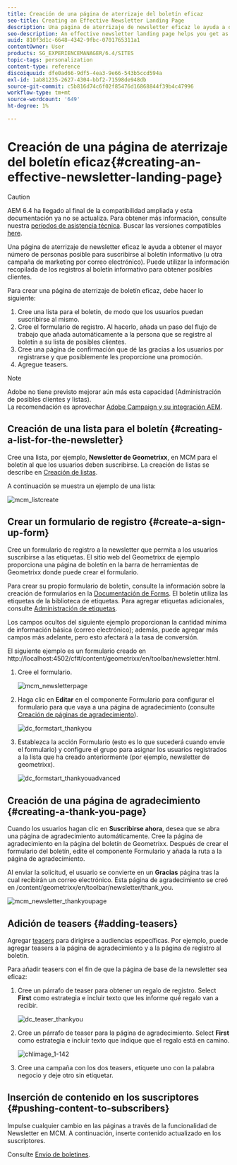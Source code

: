 ```yaml
---
title: Creación de una página de aterrizaje del boletín eficaz
seo-title: Creating an Effective Newsletter Landing Page
description: Una página de aterrizaje de newsletter eficaz le ayuda a obtener el mayor número de personas posible para suscribirse al boletín informativo (u otra campaña de marketing por correo electrónico). Puede utilizar la información recopilada de los registros al boletín informativo para obtener posibles clientes.
seo-description: An effective newsletter landing page helps you get as many people as possible to sign up for your newsletter (or other email marketing campaign). You can use the information you gather from your newsletter sign ups to get leads.
uuid: 810f3d1c-6648-4342-9fbc-0701765311a1
contentOwner: User
products: SG_EXPERIENCEMANAGER/6.4/SITES
topic-tags: personalization
content-type: reference
discoiquuid: dfe0ad66-9df5-4ea3-9e66-543b5ccd594a
exl-id: 1ab81235-2627-4304-bbf2-71598de948db
source-git-commit: c5b816d74c6f02f85476d16868844f39b4c47996
workflow-type: tm+mt
source-wordcount: '649'
ht-degree: 1%

---
```


# Creación de una página de aterrizaje del boletín eficaz{#creating-an-effective-newsletter-landing-page}

>[!CAUTION]
>
>AEM 6.4 ha llegado al final de la compatibilidad ampliada y esta documentación ya no se actualiza. Para obtener más información, consulte nuestra [períodos de asistencia técnica](https://helpx.adobe.com/es/support/programs/eol-matrix.html). Buscar las versiones compatibles [here](https://experienceleague.adobe.com/docs/).

Una página de aterrizaje de newsletter eficaz le ayuda a obtener el mayor número de personas posible para suscribirse al boletín informativo (u otra campaña de marketing por correo electrónico). Puede utilizar la información recopilada de los registros al boletín informativo para obtener posibles clientes.

Para crear una página de aterrizaje de boletín eficaz, debe hacer lo siguiente:

1. Cree una lista para el boletín, de modo que los usuarios puedan suscribirse al mismo.
1. Cree el formulario de registro. Al hacerlo, añada un paso del flujo de trabajo que añada automáticamente a la persona que se registre al boletín a su lista de posibles clientes.
1. Cree una página de confirmación que dé las gracias a los usuarios por registrarse y que posiblemente les proporcione una promoción.
1. Agregue teasers.

>[!NOTE]
>
>Adobe no tiene previsto mejorar aún más esta capacidad (Administración de posibles clientes y listas).\
>La recomendación es aprovechar [Adobe Campaign y su integración AEM](/help/sites-administering/campaign.md).

## Creación de una lista para el boletín {#creating-a-list-for-the-newsletter}

Cree una lista, por ejemplo, **Newsletter de Geometrixx**, en MCM para el boletín al que los usuarios deben suscribirse. La creación de listas se describe en [Creación de listas](/help/sites-classic-ui-authoring/classic-personalization-campaigns.md#creatingnewlists).

A continuación se muestra un ejemplo de una lista:

![mcm_listcreate](assets/mcm_listcreate.png)

## Crear un formulario de registro {#create-a-sign-up-form}

Cree un formulario de registro a la newsletter que permita a los usuarios suscribirse a las etiquetas. El sitio web del Geometrixx de ejemplo proporciona una página de boletín en la barra de herramientas de Geometrixx donde puede crear el formulario.

Para crear su propio formulario de boletín, consulte la información sobre la creación de formularios en la [Documentación de Forms](/help/sites-authoring/default-components.md#form). El boletín utiliza las etiquetas de la biblioteca de etiquetas. Para agregar etiquetas adicionales, consulte [Administración de etiquetas](/help/sites-authoring/tags.md#tagadministration).

Los campos ocultos del siguiente ejemplo proporcionan la cantidad mínima de información básica (correo electrónico); además, puede agregar más campos más adelante, pero esto afectará a la tasa de conversión.

El siguiente ejemplo es un formulario creado en http://localhost:4502/cf#/content/geometrixx/en/toolbar/newsletter.html.

1. Cree el formulario.

   ![mcm_newsletterpage](assets/mcm_newsletterpage.png)

1. Haga clic en **Editar** en el componente Formulario para configurar el formulario para que vaya a una página de agradecimiento (consulte [Creación de páginas de agradecimiento](#creating-a-thank-you-page)).

   ![dc_formstart_thankyou](assets/dc_formstart_thankyou.png)

1. Establezca la acción Formulario (esto es lo que sucederá cuando envíe el formulario) y configure el grupo para asignar los usuarios registrados a la lista que ha creado anteriormente (por ejemplo, newsletter de geometrixx).

   ![dc_formstart_thankyouadvanced](assets/dc_formstart_thankyouadvanced.png)

## Creación de una página de agradecimiento {#creating-a-thank-you-page}

Cuando los usuarios hagan clic en **Suscribirse ahora**, desea que se abra una página de agradecimiento automáticamente. Cree la página de agradecimiento en la página del boletín de Geometrixx. Después de crear el formulario del boletín, edite el componente Formulario y añada la ruta a la página de agradecimiento.

Al enviar la solicitud, el usuario se convierte en un **Gracias** página tras la cual recibirán un correo electrónico. Esta página de agradecimiento se creó en /content/geometrixx/en/toolbar/newsletter/thank_you.

![mcm_newsletter_thankyoupage](assets/mcm_newsletter_thankyoupage.png)

## Adición de teasers {#adding-teasers}

Agregar [teasers](/help/sites-classic-ui-authoring/classic-personalization-campaigns.md#teasers) para dirigirse a audiencias específicas. Por ejemplo, puede agregar teasers a la página de agradecimiento y a la página de registro al boletín.

Para añadir teasers con el fin de que la página de base de la newsletter sea eficaz:

1. Cree un párrafo de teaser para obtener un regalo de registro. Select **First** como estrategia e incluir texto que les informe qué regalo van a recibir.

   ![dc_teaser_thankyou](assets/dc_teaser_thankyou.png)

1. Cree un párrafo de teaser para la página de agradecimiento. Select **First** como estrategia e incluir texto que indique que el regalo está en camino.

   ![chlimage_1-142](assets/chlimage_1-142.png)

1. Cree una campaña con los dos teasers, etiquete uno con la palabra negocio y deje otro sin etiquetar.

## Inserción de contenido en los suscriptores {#pushing-content-to-subscribers}

Impulse cualquier cambio en las páginas a través de la funcionalidad de Newsletter en MCM. A continuación, inserte contenido actualizado en los suscriptores.

Consulte [Envío de boletines](/help/sites-classic-ui-authoring/classic-personalization-campaigns.md#newsletters).
